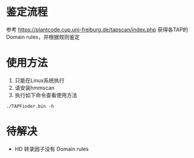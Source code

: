 # 鉴定流程
参考 https://plantcode.cup.uni-freiburg.de/tapscan/index.php 获得各TAP的Domain rules，并根据规则鉴定

# 使用方法
1. 只能在Linux系统执行
2. 请安装hmmscan
2. 执行如下命令查看使用方法
```
./TAPFinder.bin -h
```
# 待解决
- HD 转录因子没有 Domain rules
